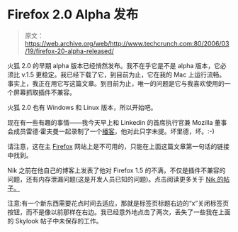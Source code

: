 # Firefox 2.0 Alpha 发布

> 原文：<https://web.archive.org/web/http://www.techcrunch.com:80/2006/03/19/firefox-20-alpha-released/>

火狐 2.0 的早期 alpha 版本已经悄然发布。我不在乎它是不是 alpha 版本，它必须比 v.1.5 更稳定。我已经下载了它，到目前为止，它在我的 Mac 上运行流畅。事实上，我正在用它写这篇文章。到目前为止，唯一的问题是它与我喜欢使用的一个屏幕抓取插件不兼容。

火狐 2.0 也有 Windows 和 Linux 版本，所以开始吧。

现在有一些有趣的事情——我今天早上和 Linkedin 的首席执行官兼 Mozilla 董事会成员雷德·霍夫曼一起录制了一个[播客](https://web.archive.org/web/20220817210904/http://www.talkcrunch.com/2006/03/19/episode-2-social-networks-30/)，他对此只字未提。坏里德，坏。:-)

请注意，这在主 [Firefox](https://web.archive.org/web/20220817210904/http://www.mozilla.com/firefox/) 网站上是不可用的，只能在上面这篇文章第一句话的链接中找到。

Nik 之前在他自己的博客上发表了他对 Firefox 1.5 的不满，不仅是插件不兼容的问题，还有内存泄漏问题(这是开发人员已知的问题)。点击阅读更多关于 [Nik 的帖子。](https://web.archive.org/web/20220817210904/http://www.nik.com.au/archives/2006/02/13/firefoxed/)

注意:有一个新东西需要花点时间去适应，那就是标签页标题右边的“x”关闭标签页按钮，而不是像以前那样在右边。我已经意外地点击了两次，丢失了一些我在上面的 Skylook 帖子中未保存的工作。